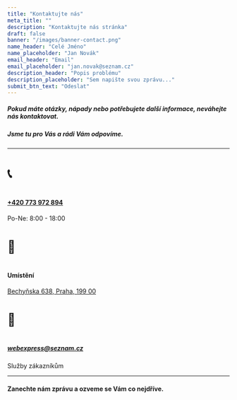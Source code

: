 ```yaml
---
title: "Kontaktujte nás"
meta_title: ""
description: "Kontaktujte nás stránka"
draft: false
banner: "/images/banner-contact.png"
name_header: "Celé Jméno"
name_placeholder: "Jan Novák"
email_header: "Email"
email_placeholder: "jan.novak@seznam.cz"
description_header: "Popis problému"
description_placeholder: "Sem napište svou zprávu..."
submit_btn_text: "Odeslat"
---
```


##### Pokud máte otázky, nápady nebo potřebujete další informace, neváhejte nás kontaktovat.

##### Jsme tu pro Vás a rádi Vám odpovíme.

<hr>

<div class="contact-info">
    <div class="phone">
        <div class="label"><h1>📞<h1></div>
        <div class="text-content">
            <h4><a href="tel:+420773972894">+420 773 972 894</a></h4>
            <p>Po-Ne: 8:00 - 18:00</p>
        </div>
    </div>
    <div class="address">
        <div class="label"><h1>📍<h1></div>
        <div class="text-content">
            <h4>Umístění</h4>
            <p><a href="https://maps.app.goo.gl/ChHMhcUCNgJXrexb7">Bechyňska 638, Praha, 199 00</a></p>
        </div>
    </div>
    <div class="mail">
        <div class="label"><h1>📧<h1></div>
        <div class="text-content">
            <h5><a href="mailto:webexpress@seznam.cz">webexpress@seznam.cz</a></h5>
            <p>Služby zákazníkům</p>
        </div>
    </div>
</div>

<hr>

#### Zanechte nám zprávu a ozveme se Vám co nejdříve.<br><br>
